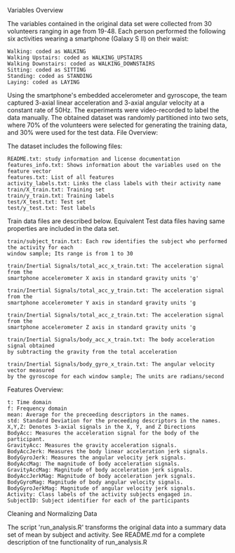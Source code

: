 Variables Overview

The variables contained in the original data set were collected from 30 volunteers ranging in age from 19-48. Each person performed the following six activities wearing a smartphone (Galaxy S II) on their waist:

    Walking: coded as WALKING
    Walking Upstairs: coded as WALKING_UPSTAIRS
    Walking Downstairs: coded as WALKING_DOWNSTAIRS
    Sitting: coded as SITTING
    Standing: coded as STANDING
    Laying: coded as LAYING

Using the smartphone's embedded accelerometer and gyroscope, the team captured 3-axial linear acceleration and 3-axial angular velocity at a constant rate of 50Hz. The experiments were video-recorded to label the data manually. The obtained dataset was randomly partitioned into two sets, where 70% of the volunteers were selected for generating the training data, and 30% were used for the test data.
File Overview:

The dataset includes the following files:

    README.txt: study information and license documentation
    features_info.txt: Shows information about the variables used on the feature vector
    features.txt: List of all features
    activity_labels.txt: Links the class labels with their activity name
    train/X_train.txt: Training set
    train/y_train.txt: Training labels
    test/X_test.txt: Test set
    test/y_test.txt: Test labels

Train data files are described below. Equivalent Test data files having same properties are included in the data set.

    train/subject_train.txt: Each row identifies the subject who performed the activity for each 
    window sample; Its range is from 1 to 30
    
    train/Inertial Signals/total_acc_x_train.txt: The acceleration signal from the 
    smartphone accelerometer X axis in standard gravity units 'g'
    
    train/Inertial Signals/total_acc_y_train.txt: The acceleration signal from the 
    smartphone accelerometer Y axis in standard gravity units 'g
    
    train/Inertial Signals/total_acc_z_train.txt: The acceleration signal from the 
    smartphone accelerometer Z axis in standard gravity units 'g
    
    train/Inertial Signals/body_acc_x_train.txt: The body acceleration signal obtained 
    by subtracting the gravity from the total acceleration
    
    train/Inertial Signals/body_gyro_x_train.txt: The angular velocity vector measured 
    by the gyroscope for each window sample; The units are radians/second

Features Overview:

    t: Time domain
    f: Frequency domain
    mean: Average for the preceeding descriptors in the names.
    std: Standard Deviation for the preceeding descriptors in the names.
    X,Y,Z: Denotes 3-axial signals in the X, Y, and Z Directions
    BodyAcc: Measures the acceleration signal for the body of the participant.
    GravityAcc: Measures the gravity acceleration signals.
    BodyAccJerk: Measures the body linear acceleration jerk signals.
    BodyGyroJerk: Measures the angular velocity jerk signals.
    BodyAccMag: The magnitude of body acceleration signals.
    GravityAccMag: Magnitude of body acceleration jerk signals.
    BodyAccJerkMag: Magnitude of body acceleration jerk signals.
    BodyGyroMag: Magnitude of body angular velocity signals.
    BodyGyroJerkMag: Magnitude of angular velocity jerk signals.
    Activity: Class labels of the activity subjects engaged in.
    SubjectID: Subject identifier for each of the participants



Cleaning and Normalizing Data

The script 'run_analysis.R' transforms the original data into a summary data set of mean by subject and activity.
See README.md for a complete description of tne functionality of run_analysis.R

